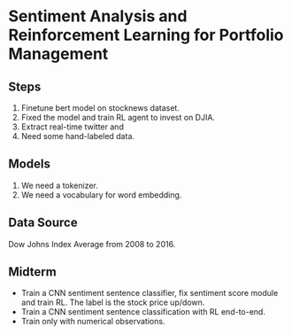 # Sentiment Analysis and Reinforcement Learning for Portfolio Management
## Steps
1. Finetune bert model on stocknews dataset.
2. Fixed the model and train RL agent to invest on DJIA.
3. Extract real-time twitter and 
4. Need some hand-labeled data.

## Models
1. We need a tokenizer.
2. We need a vocabulary for word embedding.

## Data Source
Dow Johns Index Average from 2008 to 2016.

## Midterm
- Train a CNN sentiment sentence classifier, fix sentiment score module and train RL. The label is the stock price up/down.
- Train a CNN sentiment sentence classification with RL end-to-end.
- Train only with numerical observations.
